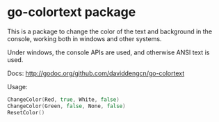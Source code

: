 go-colortext package
====================

This is a package to change the color of the text and background in the console, working both in windows and other systems.

Under windows, the console APIs are used, and otherwise ANSI text is used.

Docs: http://godoc.org/github.com/daviddengcn/go-colortext

Usage:
```go
ChangeColor(Red, true, White, false)
ChangeColor(Green, false, None, false)
ResetColor()
```
